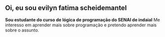 ## Oi, eu sou evilyn fatima scheidemantel

**Sou estudante do curso de lógica de programação do SENAI de indaial**
Me interesso em aprender mais sobre programação e pretendo aprender mais sobre o assunto.
